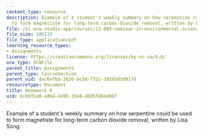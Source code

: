 ```yaml
---
content_type: resource
description: Example of a student's weekly summary on how serpentine could be used
  to form magnetiste for long-term carbon dioxide removal, written by Lisa Song.
file: /ol-ocw-studio-app/courses/12-085-seminar-in-environmental-science-spring-2008/6c69f2a0a8644e8b35e84885f86e496f_song_w7.pdf
file_size: 105132
file_type: application/pdf
learning_resource_types:
- Assignments
license: https://creativecommons.org/licenses/by-nc-sa/4.0/
ocw_type: OCWFile
parent_title: Assignments
parent_type: CourseSection
parent_uid: dac6afba-3826-bc28-732c-19203d3d017d
resourcetype: Document
title: Homework 6
uid: 6c69f2a0-a864-4e8b-35e8-4885f86e496f
---
```

Example of a student's weekly summary on how serpentine could be used to form magnetiste for long-term carbon dioxide removal, written by Lisa Song.